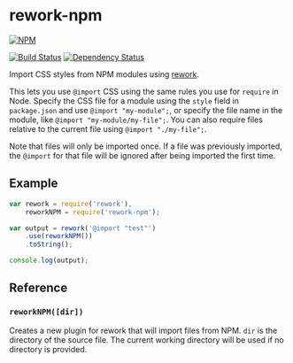 # rework-npm

[![NPM](https://nodei.co/npm/rework-npm.png?compact=true)](https://nodei.co/npm/rework-npm/)

[![Build Status](https://drone.io/github.com/conradz/rework-npm/status.png)](https://drone.io/github.com/conradz/rework-npm/latest)
[![Dependency Status](https://gemnasium.com/conradz/rework-npm.png)](https://gemnasium.com/conradz/rework-npm)

Import CSS styles from NPM modules using
[rework](https://github.com/visionmedia/rework).

This lets you use `@import` CSS using the same rules you use for `require` in
Node. Specify the CSS file for a module using the `style` field in
`package.json` and use `@import "my-module";`, or specify the file name in the
module, like `@import "my-module/my-file";`. You can also require files relative
to the current file using `@import "./my-file";`.

Note that files will only be imported once. If a file was previously imported,
the `@import` for that file will be ignored after being imported the first time.

## Example

```js
var rework = require('rework'),
    reworkNPM = require('rework-npm');

var output = rework('@import "test"')
    .use(reworkNPM())
    .toString();

console.log(output);
```

## Reference

### `reworkNPM([dir])`

Creates a new plugin for rework that will import files from NPM. `dir` is the
directory of the source file. The current working directory will be used if no
directory is provided.
